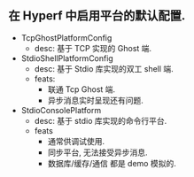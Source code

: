 ## 在 Hyperf 中启用平台的默认配置.


- TcpGhostPlatformConfig
    - desc: 基于 TCP 实现的 Ghost 端.
- StdioShellPlatformConfig
    - desc: 基于 Stdio 库实现的双工 shell 端.
    - feats:
        - 联通 Tcp Ghost 端.
        - 异步消息实时呈现还有问题. 
- StdioConsolePlatform
    - desc: 基于 stdio 库实现的命令行平台.
    - feats
        - 通常供调试使用.
        - 同步平台, 无法接受异步消息.
        - 数据库/缓存/通信 都是 demo 模拟的.